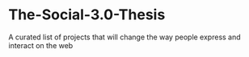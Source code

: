 # The-Social-3.0-Thesis
A curated list of projects that will change the way people express and interact on the web
